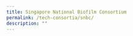 ```yaml
---
title: Singapore National Biofilm Consortium
permalink: /tech-consortia/snbc/
description: ""
---
```

